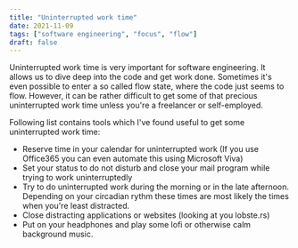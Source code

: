 ```yaml
---
title: "Uninterrupted work time"
date: 2021-11-09
tags: ["software engineering", "focus", "flow"]
draft: false
---
```


Uninterrupted work time is very important for software engineering. 
It allows us to dive deep into the code and get work done. Sometimes it's even possible to enter a so called flow state, where the code just seems to flow. 
However, it can be rather difficult to get some of that precious uninterrupted work time unless you're a freelancer or self-employed.

Following list contains tools which I've found useful to get some uninterrupted work time:

- Reserve time in your calendar for uninterrupted work (If you use Office365 you can even automate this using Microsoft Viva)
- Set your status to do not disturb and close your mail program while trying to work uninterruptedly
- Try to do uninterrupted work during the morning or in the late afternoon. Depending on your circadian rythm these times are most likely the times when you're least distracted.
- Close distracting applications or websites (looking at you lobste.rs)
- Put on your headphones and play some lofi or otherwise calm background music.
